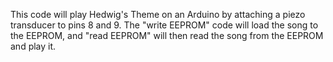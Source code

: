 This code will play Hedwig's Theme on an Arduino by attaching a piezo transducer to pins 8 and 9.  The "write EEPROM" code will load the song to the EEPROM, and "read EEPROM" will then read the song from the EEPROM and play it.

